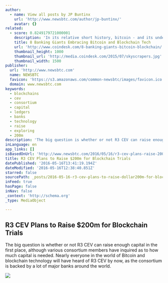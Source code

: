 ```yaml
---
author:
  - name: View all posts by JP Buntinx
    url: 'http://www.newsbtc.com/author/jp-buntinx/'
    avatar: {}
related:
  - score: 0.8249179721000001
    description: 'In its relative short history, bitcoin - and its underlying technology the blockchain - have captivated thinkers around the world, but not everyone was quick to see the potential. Due in part to its initial billing as a threat to the traditional financial ecosystem, these institutions have perhaps understandably responded with sharp critiques and deep skepticism for the technology.'
    title: 8 Banking Giants Embracing Bitcoin and Blockchain Tech
    url: 'http://www.coindesk.com/8-banking-giants-bitcoin-blockchain/'
    thumbnail_height: 1000
    thumbnail_url: 'http://media.coindesk.com/2015/07/skyscrapers.jpg'
    thumbnail_width: 1500
publisher:
  url: 'http://www.newsbtc.com'
  name: NEWSBTC
  favicon: 'https://s3.amazonaws.com/common-newsbtc/images/favicon.ico'
  domain: www.newsbtc.com
keywords:
  - blockchains
  - cev
  - consortium
  - capital
  - ledgers
  - banks
  - technology
  - raise
  - exploring
  - 200m
description: 'The big question is whether or not R3 CEV can raise enough capital in the first place, although various consortium members have inquired as to how much capital is needed. Nearly everyone in the world of Bitcoin and blockchain technology will have heard of R3 CEV by now, as the consortium is backed by a lot of major banks around the world.'
inLanguage: en
app_links: []
isBasedOnUrl: 'http://www.newsbtc.com/2016/05/16/r3-cev-plans-raise-200m-blockchain-trials/'
title: R3 CEV Plans to Raise $200m for Blockchain Trials
datePublished: '2016-05-16T13:41:19.194Z'
dateModified: '2016-05-16T12:38:40.851Z'
starred: false
sourcePath: _posts/2016-05-16-r3-cev-plans-to-raise-dollar200m-for-blockchain-trials.md
inFeed: true
hasPage: false
inNav: false
_context: 'http://schema.org'
_type: MediaObject

---
```

<article style=""><h1>R3 CEV Plans to Raise $200m for Blockchain Trials</h1><p>The big question is whether or not R3 CEV can raise enough capital in the first place, although various consortium members have inquired as to how much capital is needed. Nearly everyone in the world of Bitcoin and blockchain technology will have heard of R3 CEV by now, as the consortium is backed by a lot of major banks around the world.</p><img src="http://s3.amazonaws.com/main-newsbtc-images/2016/05/16130639/shutterstock_279812366-825x510.jpg" /></article>